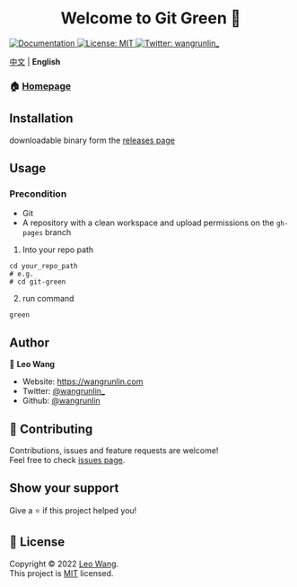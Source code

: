 <h1 style="text-align: center">Welcome to Git Green 👋</h1>

<p>
  <a href="https://wangrunlin.github.io/git-green" target="_blank">
    <img alt="Documentation" src="https://img.shields.io/badge/documentation-yes-brightgreen.svg" />
  </a>
  <a href="LICENSE" target="_blank">
    <img alt="License: MIT" src="https://img.shields.io/badge/License-MIT-yellow.svg" />
  </a>
  <a href="https://twitter.com/wangrunlin_" target="_blank">
    <img alt="Twitter: wangrunlin_" src="https://img.shields.io/twitter/follow/wangrunlin_.svg?style=social" />
  </a>
</p>

[中文](README_zh.md) | **English**

### 🏠 [Homepage](https://wangrunlin.github.io/git-green)

## Installation

downloadable binary form the [releases page][]

## Usage

### Precondition

- Git
- A repository with a clean workspace and upload permissions on the `gh-pages` branch

1. Into your repo path
```shell
cd your_repo_path
# e.g.
# cd git-green
```
2. run command
```shell
green
```

## Author

👤 **Leo Wang**

* Website: https://wangrunlin.com
* Twitter: [@wangrunlin_](https://twitter.com/wangrunlin_)
* Github: [@wangrunlin](https://github.com/wangrunlin)

## 🤝 Contributing

Contributions, issues and feature requests are welcome!  
Feel free to check [issues page](https://github.com/wangrunlin/git-green/issues).

## Show your support

Give a ⭐️ if this project helped you!

## 📝 License

Copyright © 2022 [Leo Wang](https://github.com/wangrunlin).  
This project is [MIT](LICENSE) licensed.


[releases page]: https://github.com/wangrunlin/git-green/releases/latest